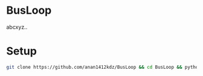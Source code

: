 # BusLoop
abcxyz..
# Setup

```bash 
git clone https://github.com/anan1412kdz/BusLoop && cd BusLoop && python bus.py
```
